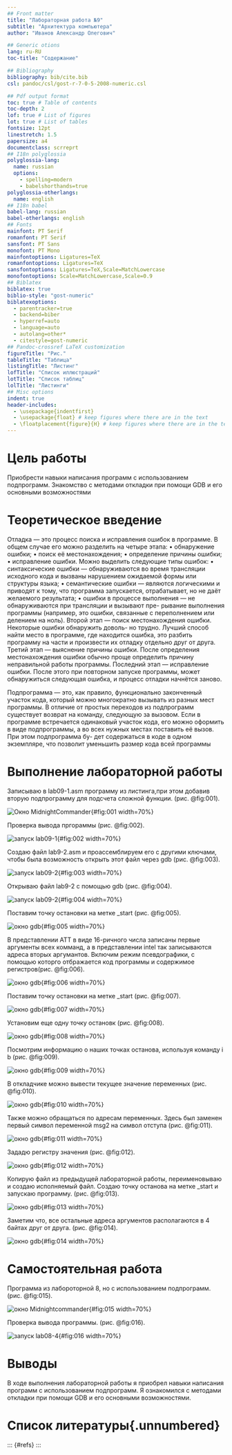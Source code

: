 ```yaml
---
## Front matter
title: "Лабораторная работа №9"
subtitle: "Архитектура компьютера"
author: "Иванов Александр Олегович"

## Generic otions
lang: ru-RU
toc-title: "Содержание"

## Bibliography
bibliography: bib/cite.bib
csl: pandoc/csl/gost-r-7-0-5-2008-numeric.csl

## Pdf output format
toc: true # Table of contents
toc-depth: 2
lof: true # List of figures
lot: true # List of tables
fontsize: 12pt
linestretch: 1.5
papersize: a4
documentclass: scrreprt
## I18n polyglossia
polyglossia-lang:
  name: russian
  options:
	- spelling=modern
	- babelshorthands=true
polyglossia-otherlangs:
  name: english
## I18n babel
babel-lang: russian
babel-otherlangs: english
## Fonts
mainfont: PT Serif
romanfont: PT Serif
sansfont: PT Sans
monofont: PT Mono
mainfontoptions: Ligatures=TeX
romanfontoptions: Ligatures=TeX
sansfontoptions: Ligatures=TeX,Scale=MatchLowercase
monofontoptions: Scale=MatchLowercase,Scale=0.9
## Biblatex
biblatex: true
biblio-style: "gost-numeric"
biblatexoptions:
  - parentracker=true
  - backend=biber
  - hyperref=auto
  - language=auto
  - autolang=other*
  - citestyle=gost-numeric
## Pandoc-crossref LaTeX customization
figureTitle: "Рис."
tableTitle: "Таблица"
listingTitle: "Листинг"
lofTitle: "Список иллюстраций"
lotTitle: "Список таблиц"
lolTitle: "Листинги"
## Misc options
indent: true
header-includes:
  - \usepackage{indentfirst}
  - \usepackage{float} # keep figures where there are in the text
  - \floatplacement{figure}{H} # keep figures where there are in the text
---
```


# Цель работы

Приобрести навыки написания программ с использованием подпрограмм. Знакомство с методами откладки при помощи GDB и его основными возможностями

# Теоретическое введение

Отладка — это процесс поиска и исправления ошибок в программе. В общем случае его можно разделить на четыре этапа: • обнаружение ошибки; • поиск её местонахождения; • определение причины ошибки; • исправление ошибки. Можно выделить следующие типы ошибок: • синтаксические ошибки — обнаруживаются во время трансляции исходного кода и вызваны нарушением ожидаемой формы или структуры языка; • семантические ошибки — являются логическими и приводят к тому, что программа запускается, отрабатывает, но не даёт желаемого результата; • ошибки в процессе выполнения — не обнаруживаются при трансляции и вызывают пре- рывание выполнения программы (например, это ошибки, связанные с переполнением или делением на ноль). Второй этап — поиск местонахождения ошибки. Некоторые ошибки обнаружить доволь- но трудно. Лучший способ найти место в программе, где находится ошибка, это разбить программу на части и произвести их отладку отдельно друг от друга. Третий этап — выяснение причины ошибки. После определения местонахождения ошибки обычно проще определить причину неправильной работы программы. Последний этап — исправление ошибки. После этого при повторном запуске программы, может обнаружиться следующая ошибка, и процесс отладки начнётся заново.

Подпрограмма — это, как правило, функционально законченный участок кода, который
можно многократно вызывать из разных мест программы. В отличие от простых переходов
из подпрограмм существует возврат на команду, следующую за вызовом.
Если в программе встречается одинаковый участок кода, его можно оформить в виде
подпрограммы, а во всех нужных местах поставить её вызов. При этом подпрограмма бу-
дет содержаться в коде в одном экземпляре, что позволит уменьшить размер кода всей
программы

# Выполнение лабораторной работы

Записываю в lab09-1.asm программу из листинга,при этом добавив вторую подпрограмму для подсчета сложной функции. (рис. @fig:001).

![Окно MidnightCommander](image/2.png){#fig:001 width=70%}

Проверка вывода пргораммы (рис. @fig:002).

![запуск lab09-1](image/3.png){#fig:002 width=70%}

Создаю файл lab9-2.asm и проассемблируем его с другими ключами, чтобы была возможность открыть этот файл через gdb (рис. @fig:003).

![запуск lab09-2](image/4.png){#fig:003 width=70%}

Открываю файл lab9-2 с помощью gdb (рис. @fig:004).

![запуск lab09-2](image/5.png){#fig:004 width=70%}

 Поставим точку остановки на метке _start (рис. @fig:005).

![окно gdb](image/6.png){#fig:005 width=70%}

В представлении АТТ в виде 16-ричного числа записаны первые аргументы всех комманд, а в представлении intel так записываются адреса вторых аргумантов. Включим режим псевдографики, с помощью которго отбражается код программы и содержимое регистров(рис. @fig:006).

![окно gdb](image/7.png){#fig:006 width=70%}

Поставим точку остановки на метке _start (рис. @fig:007).

![окно gdb](image/6.png){#fig:007 width=70%}

Установим еще одну точку остановк (рис. @fig:008).

![окно gdb](image/9.png){#fig:008 width=70%}

Посмотрим информацию о наших точках останова, используя команду i b (рис. @fig:009).

![окно gdb](image/10.png){#fig:009 width=70%}

В откладчике можно вывести текущее значение переменных (рис. @fig:010).

![окно gdb](image/11.png){#fig:010 width=70%}

Также можно обращаться по адресам переменных. Здесь был заменен первый символ переменной msg2 на символ отступа (рис. @fig:011).

![окно gdb](image/12.png){#fig:011 width=70%}

Зададю регистру значения  (рис. @fig:012).

![окно gdb](image/13.png){#fig:012 width=70%}

Копирую файл из предыдущей лабораторной работы, переименовываю и создаю исполняемый файл. Создаю точку останова на метке _start и запускаю программу.  (рис. @fig:013).

![окно gdb](image/14.png){#fig:013 width=70%}

Заметим что, все остальные адреса аргументов располагаются в 4 байтах друг от друга.  (рис. @fig:014).

![окно gdb](image/15.png){#fig:014 width=70%}

# Самостоятельная работа

Программа из лабороторной 8, но с использованием подпрограмм.  (рис. @fig:015).

![окно Midnightcommander](image/16.png){#fig:015 width=70%}

Проверка вывода программы.  (рис. @fig:016).

![запуск lab08-4](image/17.png){#fig:016 width=70%}











# Выводы

В ходе выполнения  лабораторной работы я приобрел навыки написания программ с использованием подпрограмм. Я ознакомился с методами откладки при помощи GDB и его основными возможностями.
# Список литературы{.unnumbered}

::: {#refs}
:::

